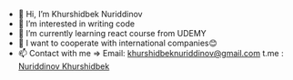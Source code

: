 - 👋 Hi, I’m Khurshidbek Nuriddinov
- 👀 I’m interested in writing code
- 🌱 I’m currently learning react course from UDEMY
- 💞️ I want to cooperate with international companies😊
- 📫 Contact with me => Email: khurshidbeknuriddinov@gmail.com
                        t.me : [Nuriddinov Khurshidbek](https://t.me/NuriddinovKhurshidbek)
 
